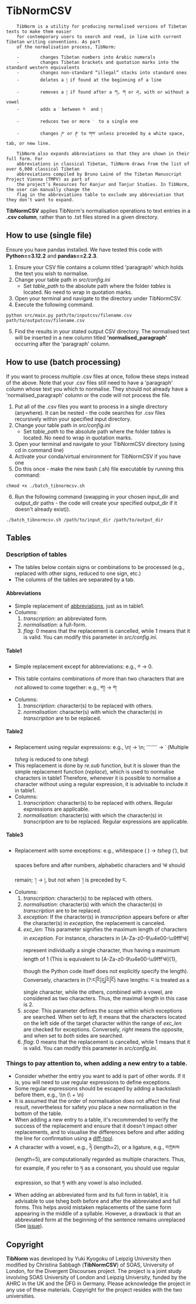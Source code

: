 # TibNormCSV

        TibNorm is a utility for producing normalised versions of Tibetan texts to make them easier 
        for contemporary users to search and read, in line with current Tibetan writing conventions. As part 
        of the normalisation process, TibNorm:

        -        changes Tibetan numbers into Arabic numerals
        -        changes Tibetan brackets and quotation marks into the standard western equivalents
        -        changes non-standard “illegal” stacks into standard ones
        -        deletes a ། if found at the beginning of a line
        -        removes a ། if found after a ཀ, ག or ཤ, with or without a vowel
        -        adds a ་ between ང  and །
        -        reduces two or more ་  to a single one
        -        changes ཌ་ or ཊ་ to གས་ unless preceded by a white space, tab, or new line.

        TibNorm also expands abbreviations so that they are shown in their full form. For 
        abbreviations in classical Tibetan, TibNorm draws from the list of over 6,000 classical Tibetan 
        abbreviations compiled by Bruno Lainé of the Tibetan Manuscript Project Vienna (TMPV) as part of 
        the project’s Resources for Kanjur and Tanjur Studies. In TibNorm, the user can manually change the 
        flag in the abbreviations table to exclude any abbreviation that they don’t want to expand.

**TibNormCSV** applies TibNorm's normalisation operations to text entries in a **.csv column**, rather than to .txt files stored in a given directory.

## How to use (single file)

Ensure you have pandas installed. We have tested this code with **Python==3.12.2** and **pandas==2.2.3**. 

1. Ensure your CSV file contains a column titled 'paragraph' which holds the text you wish to normalise. 
2. Change your table path in _src/config.ini_
   - Set _table_path_ to the absolute path where the folder _tables_ is located. No need to wrap in quotation marks.
3. Open your terminal and navigate to the directory under TibNormCSV.
4. Execute the following command.
   
```
python src/main.py path/to/inputcsv/filename.csv path/to/outputcsv/filename.csv
```

5. Find the results in your stated output CSV directory. The normalised text will be inserted in a new column titled **'normalised_paragraph'** occurring after the 'paragraph' column.

## How to use (batch processing)

If you want to process multiple .csv files at once, follow these steps instead of the above.
Note that your .csv files still need to have a 'paragraph' column whose text you which to normalise. 
They should not already have a 'normalised_paragraph' column or the code will not process the file.

1. Put all of the .csv files you want to process in a single directory (anywhere). It can be nested - the code searches for .csv files recursively within your specified input directory.
2. Change your table path in _src/config.ini_
   - Set _table_path_ to the absolute path where the folder _tables_ is located. No need to wrap in quotation marks.
3. Open your terminal and navigate to your TibNormCSV directory (using cd in command line)
4. Activate your conda/virtual environment for TibNormCSV if you have one
5. Do this once - make the new bash (.sh) file executable by running this command:

```
chmod +x ./batch_tibnormcsv.sh
```

6. Run the following command (swapping in your chosen input_dir and output_dir paths - the code will create your specified output_dir if it doesn't already exist)).

```
./batch_tibnormcsv.sh /path/to/input_dir /path/to/output_dir
```

## Tables
### Description of tables
- The tables below contain signs or combinations to be processed (e.g., replaced with other signs, reduced to one sign, etc.)
- The columns of the tables are separated by a tab.
#### Abbreviations
- Simple replacement of [abbreviations](http://www.rkts.org/abb/list.php), just as in table1.
- Columns:
  1. _transcription_: an abbreviated form.
  2. _normalisation_: a full-form.
  3. _flag_: 0 means that the replacement is cancelled, while 1 means that it is valid. You can modify this parameter in _src/config.ini_.
#### Table1
- Simple replacement except for abbreviations: e.g., ༠ &rarr; 0.
- This table contains combinations of more than two characters that are not allowed to come together: e.g., ག། &rarr; ག
- Columns:
  1. _transcription_: character(s) to be replaced with others.
  2. _normalisation_: character(s) with which the character(s) in _transcription_ are to be replaced.
#### Table2
- Replacement using regular expressions: e.g., \\n། &rarr; \\n; ་་་་་་་་་་ &rarr; ་ (Multiple _tsheg_ is reduced to one _tsheg_)
- This replacement is done by _re.sub_ function, but it is slower than the simple replacement function (_replace_), which is used to normalise characters in table1 Therefore, whenever it is possible to normalise a character without using a regular expression, it is advisable to include it in table1.
- Columns:
    1. _transcription_: character(s) to be replaced with others. Regular expressions are applicable.
    2. _normalisation_: character(s) with which the character(s) in _transcription_ are to be replaced. Regular expressions are applicable.
#### Table3
- Replacement with some exceptions: e.g., whitespace ( ) &rarr; _tsheg_ (་), but spaces before and after numbers, alphabetic characters and ༄ should remain; ་། &rarr; །, but not when ་། is preceded by ང.
- Columns:
    1. _transcription_: character(s) to be replaced with others.
    2. _normalisation_: character(s) with which the character(s) in _transcription_ are to be replaced.
    3. _exception_: If the character(s) in _transcription_ appears before or after the character(s) in _exception_, the replacement is canceled.
    4. _exc_len_: This parameter signifies the maximum length of characters in _exception_. For instance, characters in [A-Za-z0-9\u4e00-\u9fff༄] represent individually a single character, thus having a maximum length of 1 (This is equivalent to [A-Za-z0-9\u4e00-\u9fff༄]{1}, though the Python code itself does not explicitly specify the length). Conversely, characters in (?:ང|ངི|ངུ|ངེ|ངོ) have lengths: ང is treated as a single character, while the others, combined with a vowel, are considered as two characters. Thus, the maximal length in this case is 2.
    5. _scope_: This parameter defines the scope within which exceptions are searched. When set to _left_, it means that the characters located on the left side of the target character within the range of _exc_len_ are checked for exceptions. Conversely, _right_ means the opposite, and when set to _both_ sides are searched. 
    6. _flag_: 0 means that the replacement is cancelled, while 1 means that it is valid. You can modify this parameter in _src/config.ini_.

### Things to pay attention to, when adding a new entry to a table.
- Consider whether the entry you want to add is part of other words. If it is, you will need to use regular expressions to define exceptions.
- Some regular expressions should be escaped by adding a backslash before them, e.g., \\\n (\ + \n)
- It is assumed that the order of normalisation does not affect the final result, nevertheless for safety you place a new normalisation in the bottom of the table.
- When adding a new entry to a table, it's recommended to verify the success of the replacement and ensure that it doesn't impact other replacements, and to visualise the differences before and after adding the line for confirmation using a [diff-tool](https://www.site24x7.com/tools/diff-checker.html).
- A character with a vowel, e.g., ཏེ (length=2), or a ligature, e.g., བཀྲམས (length=5), are computationally regarded as multiple characters. Thus, for example, if you refer to ཏ as a consonant, you should use regular expression, so that ཏ with any vowel is also included.
- When adding an abbreviated form and its full form in table1, it is advisable to use tsheg both before and after the abbreviated and full forms. This helps avoid mistaken replacements of the same form appearing in the middle of a syllable. However, a drawback is that an abbreviated form at the beginning of the sentence remains unreplaced (See [issue](https://github.com/orgs/Divergent-Discourses/projects/1/views/1?pane=issue&itemId=50262100)).
  

## Copyright

**TibNorm** was developed by Yuki Kyogoku of Leipzig University then modified by Christina Sabbagh (**TibNormCSV**) of SOAS, University of London, for the Divergent Discourses project. The project is a joint study involving SOAS University of London and Leipzig University, funded by the AHRC in the UK and the DFG in Germany. Please acknowledge the project in any use of these materials. Copyright for the project resides with the two universities. 
